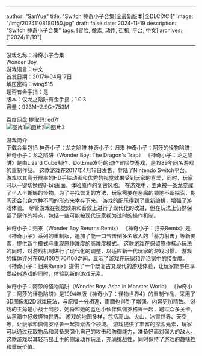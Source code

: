 
---
author: "SanYue"
title: "Switch 神奇小子合集[全最新版本|全DLC|XCI]"
image: "/img/20241108180150.jpg"
draft: false
date: 2024-11-19
description: "Switch 神奇小子合集"
tags: [冒险, 像素, 动作, 街机, 平台, 中文]
archives: ["2024/11/19"]

---

游戏名称：神奇小子合集   
Wonder Boy    
游戏语言：中文  
首发日期：2017年04月17日  
解压密码：wing515  
是否有金手指：是  
版本：仅龙之陷阱有金手指；1.0.3   
容量：923M+2.9G+753M

[百度网盘](https//pan.baidu.com/s/1Dl0LmzhzqxjFNuNHiKffCQ) 提取码: ed7f  
![图片1](/img/f71020.jpg)![图片2](/img/cadaa6.jpg)![图片3](/img/332446.jpg)  

游戏简介  
下载合集包括
神奇小子：龙之陷阱
神奇小子：归来
神奇小子：阿莎的怪物陷阱
神奇小子：龙之陷阱（Wonder Boy: The Dragon's Trap）
《神奇小子：龙之陷阱》是由Lizard Cube制作、DotEmu发行的动作冒险类游戏，是1989年同名游戏的重制作品。
 这款游戏在2017年4月18日发售，登陆了Nintendo Switch平台。
 游戏以其高分辨率的HD手绘动画和优秀的视觉效果受到玩家的喜爱，同时，玩家可以一键切换成8-bit画面，体验原作的复古风格。
 在游戏中，主角被一条龙变成了半人半蜥蜴的怪物，为了寻找恢复的方法，玩家需要在恶魔的领地不断探索，期间还会化身六种不同的形态来幸存下来。
 游戏的配乐得到了重新编排，增强了游戏体验。
 尽管游戏在视觉效果和音效上进行了现代化的改进，但在玩法上仍然保留了原作的特点，包括一些可能被现代玩家视为过时的操作机制。

神奇小子：归来（Wonder Boy Returns Remix）
《神奇小子：归来Remix》是《神奇小子》系列的重制版，追加了能一口气击倒多名敌人的「蓄力射击」等新要素，提供新手模式与重现原作难度的高难度模式。
 这款游戏在保留原作核心玩法的同时，对游戏机制进行了现代化的调整，以适应新一代玩家的游戏习惯。
 游戏的媒体评分在60/100到70/100之间，显示了游戏在玩家和评论家中的接受度。
 《神奇小子：归来Remix》提供了一个既复古又现代的游戏体验，让玩家能够在享受经典游戏的同时，体验到新的游戏元素。

神奇小子：阿莎的怪物陷阱（Wonder Boy: Asha in Monster World）
《神奇小子：阿莎的怪物陷阱》是1994年版《神奇小子：怪物世界4》的重制作品，采用了3D图像和2D游戏玩法，与原版十分相近，画面也得到了增强，内容更加精致。
 游戏的主角是小战士阿莎，她将和她的蓝色小伙伴佩佩罗格鲁一起，跑过众多关卡，从黑暗中拯救怪物世界。
 游戏的地图多样，包括高山、火山、冰雪世界、天空等，让玩家和佩佩罗格鲁一起探索各个领域。
 游戏提供了丰富的探索元素，玩家可以通过获取物品和装备来强化自己的攻击和防御能力，准备好面对强大的敌人。
 这款游戏以其轻巧易上手的侧滚动作玩法，充满挑战性，同时保持了游戏的趣味性和重玩价值。
